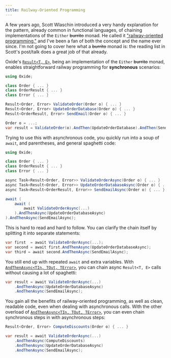 ```yaml
---
title: Railway-Oriented Programming
---
```


A few years ago, Scott Wlaschin introduced a very handy explanation for the
pattern, already common in functional languages, of chaining implementations of
the `Either` ~~burrito~~ monad. He called it ["railway-oriented
programming,"][rop] and I've been a fan of both the concept and the name ever
since. I'm not going to cover here what a ~~burrito~~ monad is: the reading list
in Scott's post/talk does a great job of that already.

Oxide's [`Result<T, E>`][result], being an implementation of the `Either`
~~burrito~~ monad, enables straightforward railway programming for **synchronous**
scenarios:

```csharp
using Oxide;

class Order { ... }
class OrderResult { ... }
class Error { ... }

Result<Order, Error> ValidateOrder(Order o) { ... }
Result<Order, Error> UpdateOrderDatabase(Order o) { ... }
Result<OrderResult, Error> SendEmail(Order o) { ... }

Order o = ...;
var result = ValidateOrder(o).AndThen(UpdateOrderDatabase).AndThen(SendEmail);
```

Trying to use this with asynchronous code, you quickly run into a soup of
`await`, and parentheses, and general spaghetti code:

```csharp
using Oxide;

class Order { ... }
class OrderResult { ... }
class Error { ... }

async Task<Result<Order, Error>> ValidateOrderAsync(Order o) { ... }
async Task<Result<Order, Error>> UpdateOrderDatabaseAsync(Order o) { ... }
async Task<Result<OrderResult, Error>> SendEmailAsync(Order o) { ... }

await (
    await (
        await ValidateOrderAsync(...)
    ).AndThenAsync(UpdateOrderDatabaseAsync)
).AndThenAsync(SendEmailAsync);
```

This is hard to read and hard to follow. You can clarify the chain itself by
splitting it into separate statements:

```csharp
var first  = await ValidateOrderAsync(...);
var second = await first.AndThenAsync(UpdateOrderDatabaseAsync);
var third = await second.AndThenAsync(SendEmailAsync);
```

You still end up with repeated `await` and extra variables. With
[`AndThenAsync<TIn, TOut, TError>`][and-then-async], you can chain async
`Result<T, E>` calls without causing a lot of spaghetti:

```csharp
var result = await ValidateOrderAsync(...)
    .AndThenAsync(UpdateOrderDatabaseAsync)
    .AndThenAsync(SendEmailAsync);
```

You gain all the benefits of railway-oriented programming, as well as clean,
readable code, even when dealing with asynchronous calls. With the other
overload of [`AndThenAsync<TIn, TOut, TError>`][sync-overload], you can even
chain synchronous steps in with asynchronous steps:

```csharp
Result<Order, Error> ComputeDiscounts(Order o) { ... }

var result = await ValidateOrderAsync(...)
    .AndThenAsync(ComputeDiscounts)
    .AndThenAsync(UpdateOrderDatabaseAsync)
    .AndThenAsync(SendEmailAsync);
```

[rop]: https://fsharpforfunandprofit.com/rop/
[result]: /api/Oxide.Result-2.html
[and-then-async]: /api/Oxide.Results.html#Oxide_Results_AndThenAsync__3_System_Threading_Tasks_Task_Oxide_Result___0___2___System_Func___0_System_Threading_Tasks_Task_Oxide_Result___1___2____
[sync-overload]: /api/Oxide.Results.html#Oxide_Results_AndThenAsync__3_System_Threading_Tasks_Task_Oxide_Result___0___2___System_Func___0_Oxide_Result___1___2___
